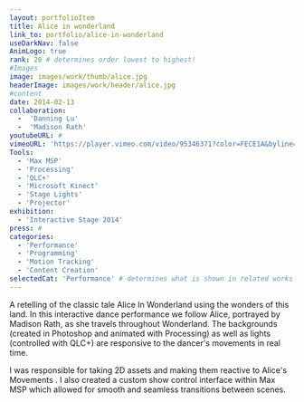 ```yaml
---
layout: portfolioItem
title: Alice in wonderland
link_to: portfolio/alice-in-wonderland
useDarkNav: false
AnimLogo: true
rank: 20 # determines order lowest to highest!
#Images
image: images/work/thumb/alice.jpg
headerImage: images/work/header/alice.jpg
#content
date: 2014-02-13
collaboration:
  -  'Danning Lu'
  -  'Madison Rath'
youtubeURL: #
vimeoURL: 'https://player.vimeo.com/video/95346371?color=FECE1A&byline=0&portrait=0'
Tools:
  - 'Max MSP'
  - 'Processing'
  - 'QLC+'
  - 'Microsoft Kinect'
  - 'Stage Lights'
  - 'Projector'
exhibition:
  - 'Interactive Stage 2014'
press: #
categories:
  - 'Performance'
  - 'Programming'
  - 'Motion Tracking'
  - 'Content Creation'
selectedCat: 'Performance' # determines what is shown in related works
---
```


A retelling of the classic tale Alice In Wonderland using the wonders of this land. In this interactive dance performance we follow Alice, portrayed by Madison Rath, as she travels throughout Wonderland. The backgrounds (created in Photoshop and animated with Processing) as well as lights (controlled with QLC+) are responsive to the dancer's movements in real time.

I was responsible for taking 2D assets and making them reactive to Alice's Movements . I also created a custom show control interface within Max MSP which allowed for smooth and seamless transitions between scenes.
